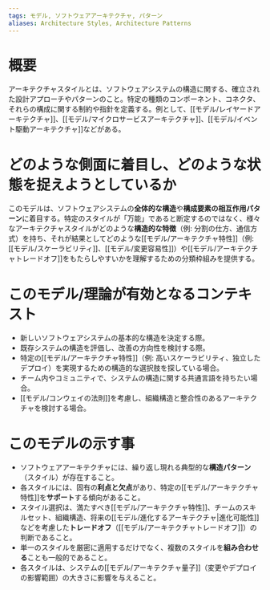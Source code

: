 ```yaml
---
tags: モデル, ソフトウェアアーキテクチャ, パターン
aliases: Architecture Styles, Architecture Patterns
---
```


# 概要
アーキテクチャスタイルとは、ソフトウェアシステムの構造に関する、確立された設計アプローチやパターンのこと。特定の種類のコンポーネント、コネクタ、それらの構成に関する制約や指針を定義する。例として、[[モデル/レイヤードアーキテクチャ]]、[[モデル/マイクロサービスアーキテクチャ]]、[[モデル/イベント駆動アーキテクチャ]]などがある。

# どのような側面に着目し、どのような状態を捉えようとしているか
このモデルは、ソフトウェアシステムの**全体的な構造**や**構成要素の相互作用パターン**に着目する。特定のスタイルが「万能」であると断定するのではなく、様々なアーキテクチャスタイルがどのような**構造的な特徴**（例: 分割の仕方、通信方式）を持ち、それが結果としてどのような[[モデル/アーキテクチャ特性]]（例: [[モデル/スケーラビリティ]]、[[モデル/変更容易性]]）や[[モデル/アーキテクチャトレードオフ]]をもたらしやすいかを理解するための分類枠組みを提供する。

# このモデル/理論が有効となるコンテキスト
* 新しいソフトウェアシステムの基本的な構造を決定する際。
* 既存システムの構造を評価し、改善の方向性を検討する際。
* 特定の[[モデル/アーキテクチャ特性]]（例: 高いスケーラビリティ、独立したデプロイ）を実現するための構造的な選択肢を探している場合。
* チーム内やコミュニティで、システムの構造に関する共通言語を持ちたい場合。
* [[モデル/コンウェイの法則]]を考慮し、組織構造と整合性のあるアーキテクチャを検討する場合。

# このモデルの示す事
* ソフトウェアアーキテクチャには、繰り返し現れる典型的な**構造パターン**（スタイル）が存在すること。
* 各スタイルには、固有の**利点と欠点**があり、特定の[[モデル/アーキテクチャ特性]]を**サポート**する傾向があること。
* スタイル選択は、満たすべき[[モデル/アーキテクチャ特性]]、チームのスキルセット、組織構造、将来の[[モデル/進化するアーキテクチャ|進化可能性]]などを考慮した**トレードオフ**（[[モデル/アーキテクチャトレードオフ]]）の判断であること。
* 単一のスタイルを厳密に適用するだけでなく、複数のスタイルを**組み合わせる**ことも一般的であること。
* 各スタイルは、システムの[[モデル/アーキテクチャ量子]]（変更やデプロイの影響範囲）の大きさに影響を与えること。